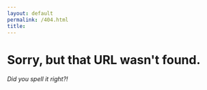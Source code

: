 ```yaml
---
layout: default
permalink: /404.html
title: 
---
```


# Sorry, but that URL wasn't found.

###### Did you spell it right?!
